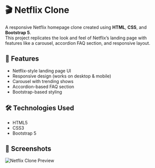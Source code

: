 # 🎬 Netflix Clone 

A responsive Netflix homepage clone created using **HTML**, **CSS**, and **Bootstrap 5**.  
This project replicates the look and feel of Netflix’s landing page with features like a carousel, accordion FAQ section, and responsive layout.

## 🚀 Features
- Netflix-style landing page UI
- Responsive design (works on desktop & mobile)
- Carousel with trending shows
- Accordion-based FAQ section
- Bootstrap-based styling

## 🛠️ Technologies Used
- HTML5
- CSS3
- Bootstrap 5

## 📸 Screenshots
![Netflix Clone Preview](screenshot.png)
